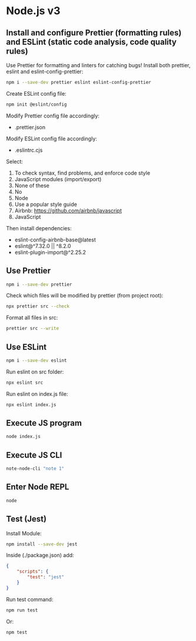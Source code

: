 # Node.js v3

## Install and configure Prettier (formatting rules) and ESLint (static code analysis, code quality rules)

Use Prettier for formatting and linters for catching bugs!
Install both prettier, eslint and eslint-config-prettier:

```bash
npm i --save-dev prettier eslint eslint-config-prettier

```

Create ESLint config file:

```bash
npm init @eslint/config

```

Modify Prettier config file accordingly:

-   .prettier.json

Modify ESLint config file accordingly:

-   .eslintrc.cjs

Select:

1.  To check syntax, find problems, and enforce code style
2.  JavaScript modules (import/export)
3.  None of these
4.  No
5.  Node
6.  Use a popular style guide
7.  Airbnb: https://github.com/airbnb/javascript
8.  JavaScript

Then install dependencies:

-   eslint-config-airbnb-base@latest
-   eslint@^7.32.0 || ^8.2.0
-   eslint-plugin-import@^2.25.2

## Use Prettier

```bash
npm i --save-dev prettier

```

Check which files will be modified by prettier (from project root):

```bash
npx prettier src --check

```

Format all files in src:

```bash
prettier src --write


```

## Use ESLint

```bash
npm i --save-dev eslint

```

Run eslint on src folder:

```bash
npx eslint src

```

Run eslint on index.js file:

```bash
npx eslint index.js

```

## Execute JS program

```bash
node index.js

```

## Execute JS CLI

```bash
note-node-cli "note 1"

```

## Enter Node REPL

```bash
node
```

## Test (Jest)

Install Module:

```bash
npm install --save-dev jest

```

Inside (./package.json) add:

```json
{
    "scripts": {
        "test": "jest"
    }
}
```

Run test command:

```bash
npm run test

```

Or:

```bash
npm test

```
